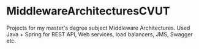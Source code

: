 # MiddlewareArchitecturesCVUT

Projects for my master's degree subject Middleware Architectures. Used Java + Spring for REST API, Web services, load balancers, JMS, Swagger etc.

